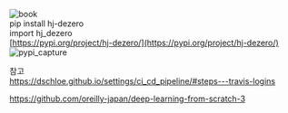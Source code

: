 ![book](https://user-images.githubusercontent.com/73815944/111421833-00b5e500-8731-11eb-9464-70958fc8185e.jpg)    
pip install hj-dezero   
import hj_dezero    
[https://pypi.org/project/hj-dezero/](https://pypi.org/project/hj-dezero/)
![pypi_capture](https://user-images.githubusercontent.com/73815944/111421185-e7f8ff80-872f-11eb-8c8f-618189ddb2aa.PNG)


참고  
https://dschloe.github.io/settings/ci_cd_pipeline/#steps---travis-logins

https://github.com/oreilly-japan/deep-learning-from-scratch-3
